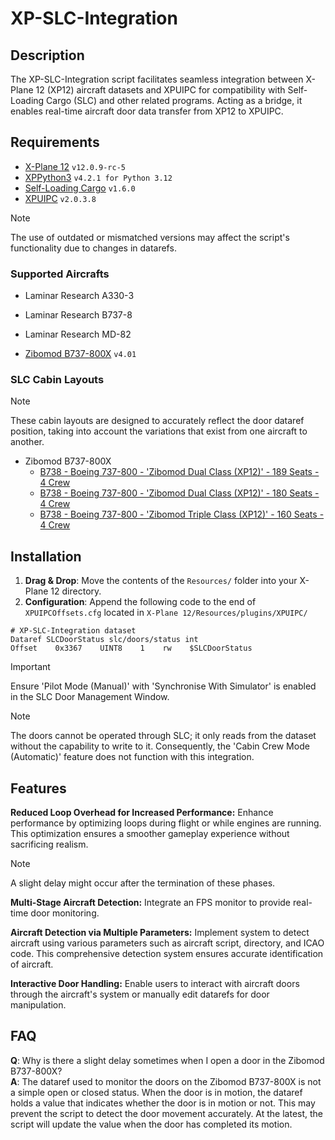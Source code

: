 # XP-SLC-Integration  
  
## Description  
  
The XP-SLC-Integration script facilitates seamless integration between X-Plane 12 (XP12) aircraft datasets and XPUIPC for compatibility with Self-Loading Cargo (SLC) and other related programs. Acting as a bridge, it enables real-time aircraft door data transfer from XP12 to XPUIPC.  
  
## Requirements  
  
- [X-Plane 12](https://www.x-plane.com/)  `v12.0.9-rc-5`  
- [XPPython3](https://xppython3.readthedocs.io/en/latest/)  `v4.2.1 for Python 3.12`  
- [Self-Loading Cargo](https://www.selfloadingcargo.com/)  `v1.6.0`  
- [XPUIPC](https://www.schiratti.com/xpuipc.html)  `v2.0.3.8`  
  
> [!NOTE]  
> The use of outdated or mismatched versions may affect the script's functionality due to changes in datarefs.  
  
### Supported Aircrafts  
 - Laminar Research A330-3  
 - Laminar Research B737-8  
 - Laminar Research MD-82  
   
 - [Zibomod B737-800X](https://forums.x-plane.org/index.php?/forums/forum/384-zibo-b738-800-modified/) `v4.01`  
  
### SLC Cabin Layouts  
> [!NOTE]  
> These cabin layouts are designed to accurately reflect the door dataref position, taking into account the variations that exist from one aircraft to another.  
  
- Zibomod B737-800X  
    - [B738 - Boeing 737-800 - 'Zibomod Dual Class (XP12)' - 189 Seats - 4 Crew](https://www.selfloadingcargo.com/cabinlayouts/view/10435)  
    - [B738 - Boeing 737-800 - 'Zibomod Dual Class (XP12)' - 180 Seats - 4 Crew](https://www.selfloadingcargo.com/cabinlayouts/view/10445)  
    - [B738 - Boeing 737-800 - 'Zibomod Triple Class (XP12)' - 160 Seats - 4 Crew](https://www.selfloadingcargo.com/cabinlayouts/view/10429)  
  
## Installation  
  
1. **Drag & Drop**: Move the contents of the `Resources/` folder into your X-Plane 12 directory.  
2. **Configuration**: Append the following code to the end of `XPUIPCOffsets.cfg` located in `X-Plane 12/Resources/plugins/XPUIPC/`  
  
```  
# XP-SLC-Integration dataset  
Dataref SLCDoorStatus slc/doors/status int  
Offset    0x3367    UINT8    1    rw    $SLCDoorStatus  
```  
  
> [!IMPORTANT]  
> Ensure 'Pilot Mode (Manual)' with 'Synchronise With Simulator' is enabled in the SLC Door Management Window.  
  
> [!NOTE]  
> The doors cannot be operated through SLC; it only reads from the dataset without the capability to write to it. Consequently, the 'Cabin Crew Mode (Automatic)' feature does not function with this integration.  
  
## Features  
  
**Reduced Loop Overhead for Increased Performance:**
   Enhance performance by optimizing loops during flight or while engines are running. This optimization ensures a smoother gameplay experience without sacrificing realism.  
  
> [!NOTE]  
> A slight delay might occur after the termination of these phases.  
  
**Multi-Stage Aircraft Detection:**
   Integrate an FPS monitor to provide real-time door monitoring.  
  
**Aircraft Detection via Multiple Parameters:**
   Implement system to detect aircraft using various parameters such as aircraft script, directory, and ICAO code. This comprehensive detection system ensures accurate identification of aircraft.  
  
**Interactive Door Handling:**
   Enable users to interact with aircraft doors through the aircraft's system or manually edit datarefs for door manipulation.  
  
## FAQ  
  
**Q**: Why is there a slight delay sometimes when I open a door in the Zibomod B737-800X?  
**A**: The dataref used to monitor the doors on the Zibomod B737-800X is not a simple open or closed status. When the door is in motion, the dataref holds a value that indicates whether the door is in motion or not. This may prevent the script to detect the door movement accurately. At the latest, the script will update the value when the door has completed its motion.  
